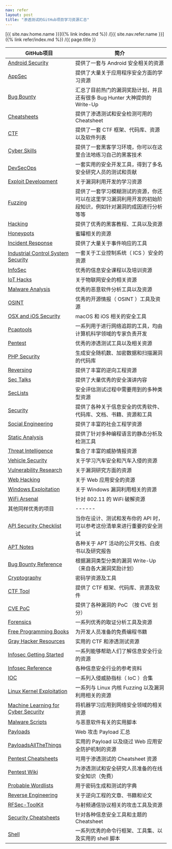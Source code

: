 ```yaml
---
nav: refer
layout: post
title: "渗透测试的GitHub项目学习资源汇总"
---
```


[{{ site.nav.home.name }}]({% link index.md %})
/[{{ site.nav.refer.name }}]({% link refer/index.md %})
/{{ page.title }}

GitHub项目 |  简介
----------|--------
[Android  Security](https://github.com/ashishb/android-security-awesome) |  提供了一套与 Android 安全相关的资源
[AppSec](https://github.com/paragonie/awesome-appsec) |  提供了大量关于应用程序安全方面的学习资源
[Bug Bounty](https://github.com/djadmin/awesome-bug-bounty) |  汇总了目前热门的漏洞奖励计划，并且还有很多 Bug Hunter 大神提供的 Write-Up
[Cheatsheets](https://github.com/jshaw87/Cheatsheets) |  提供了渗透测试和安全检测可用的 Cheatsheet
[CTF](https://github.com/apsdehal/awesome-ctf) |  提供了一套 CTF 框架、代码库、资源以及软件列表
[Cyber Skills](https://github.com/joe-shenouda/awesome-cyber-skills) |  提供了一套黑客学习环境，你可以在这里合法地练习自己的黑客技术
[DevSecOps](https://github.com/devsecops/awesome-devsecops) |  一套实用的安全开发工具，得到了多名安全研究人员的测试和贡献
[Exploit Development](https://github.com/FabioBaroni/awesome-exploit-development) |  关于漏洞利用开发的学习资源
[Fuzzing](https://github.com/secfigo/Awesome-Fuzzing) |  提供了一套学习模糊测试的资源，你还可以在这里学习漏洞利用开发的初始阶段知识，例如针对漏洞的成因进行分析等等
[Hacking](https://github.com/carpedm20/awesome-hacking) |  提供了优秀的黑客教程、工具以及资源
[Honeypots](https://github.com/paralax/awesome-honeypots) |  蜜罐相关的资源
[Incident  Response](https://github.com/meirwah/awesome-incident-response) |  提供了大量关于事件响应的工具
[Industrial Control System Security](https://github.com/hslatman/awesome-industrial-control-system-security) |  一套关于工业控制系统（ ICS ）安全的资源
[InfoSec](https://github.com/onlurking/awesome-infosec) |  优秀的信息安全课程以及培训资源
[IoT Hacks](https://github.com/nebgnahz/awesome-iot-hacks) |  关于物联网安全的相关资源
[Malware  Analysis](https://github.com/rshipp/awesome-malware-analysis) |  优秀的恶意软件分析工具以及资源
[OSINT](https://github.com/jivoi/awesome-osint) |  优秀的开源情报（ OSINT ）工具及资源
[OSX and iOS Security](https://github.com/ashishb/osx-and-ios-security-awesome) |  macOS 和 iOS 相关的安全工具
[Pcaptools](https://github.com/caesar0301/awesome-pcaptools) |  一系列用于进行网络追踪的工具，均由计算机科学领域的专家负责开发
[Pentest](https://github.com/enaqx/awesome-pentest) |  优秀的渗透测试工具以及相关资源
[PHP Security](https://github.com/ziadoz/awesome-php#security) |  生成安全随机数、加密数据和扫描漏洞的代码库
[Reversing](https://github.com/fdivrp/awesome-reversing) |  提供了丰富的逆向工程资源
[Sec Talks](https://github.com/PaulSec/awesome-sec-talks) |  提供了大量优秀的安全演讲内容
[SecLists](https://github.com/danielmiessler/SecLists) |  安全评估测试过程中需要用到的多种类型资源
[Security](https://github.com/sbilly/awesome-security) |  提供了各种关于信息安全的优秀软件、代码库、文档、书籍、资源和工具
[Social  Engineering](https://github.com/v2-dev/awesome-social-engineering) |  提供了丰富的社会工程学资源
[Static  Analysis](https://github.com/mre/awesome-static-analysis) |  提供了针对多种编程语言的静态分析及检测工具
[Threat Intelligence](https://github.com/hslatman/awesome-threat-intelligence) |  集合了丰富的威胁情报资源
[Vehicle Security](https://github.com/jaredthecoder/awesome-vehicle-security) |  关于学习汽车安全和汽车入侵的资源
[Vulnerability Research](https://github.com/re-pronin/awesome-vulnerability-research) |  关于漏洞研究方面的资源
[Web Hacking](https://github.com/infoslack/awesome-web-hacking) |  关于 Web 应用安全的资源
[Windows Exploitation](https://github.com/enddo/awesome-windows-exploitation) |  关于 Windows 漏洞利用相关的资源
[WiFi Arsenal](https://github.com/0x90/wifi-arsenal) |  针对 802.11 的 WiFi 破解资源
其他同样优秀的项目 | ------
[API Security  Checklist](https://github.com/shieldfy/API-Security-Checklist) |  当你在设计、测试和发布你的 API 时，可以参考这份清单来进行重要的安全测试
[APT Notes](https://github.com/kbandla/APTnotes) |  各种关于 APT 活动的公开文档、白皮书以及研究报告
[Bug Bounty  Reference](https://github.com/ngalongc/bug-bounty-reference) |  根据漏洞类型分类的漏洞 Write-Up （来自各大漏洞奖励计划）
[Cryptography](https://github.com/sobolevn/awesome-cryptography) |  密码学资源及工具
[CTF Tool](https://github.com/SandySekharan/CTF-tool) |  提供了 CTF 框架、代码库、资源及软件
[CVE PoC](https://github.com/qazbnm456/awesome-cve-poc) |  提供了各种漏洞的 PoC （按 CVE 划分）
[Forensics](https://github.com/Cugu/awesome-forensics) |  一系列优秀的取证分析工具及资源
[Free Programming Books](https://github.com/EbookFoundation/free-programming-books) |  为开发人员准备的免费编程书籍
[Gray Hacker  Resources](https://github.com/bt3gl/My-Gray-Hacker-Resources) |  实用的 CTF 和渗透测试资源
[Infosec Getting Started](https://github.com/gradiuscypher/infosec_getting_started) |  一系列能够帮助人们了解信息安全行业的资源
[Infosec  Reference](https://github.com/rmusser01/Infosec_Reference) |  各种信息安全行业的参考资料
[IOC](https://github.com/sroberts/awesome-iocs) |  一系列入侵威胁指标（ IoC ）合集
[Linux Kernel  Exploitation](https://github.com/xairy/linux-kernel-exploitation) |  一系列与 Linux 内核 Fuzzing 以及漏洞利用相关的资源
[Machine Learning for Cyber Security](https://github.com/jivoi/awesome-ml-for-cybersecurity) |  将机器学习应用到网络安全领域的相关资源
[Malware  Scripts](https://github.com/seifreed/malware-scripts) |  与恶意软件有关的实用脚本
[Payloads](https://github.com/foospidy/payloads) |  Web 攻击 Payload 汇总
[PayloadsAllTheThings](https://github.com/swisskyrepo/PayloadsAllTheThings) |  实用的 Payload 以及绕过 Web 应用安全防护机制的资源
[Pentest Cheatsheets](https://github.com/coreb1t/awesome-pentest-cheat-sheets) |  可用于渗透测试的 Cheatsheet 资源
[Pentest Wiki](https://github.com/nixawk/pentest-wiki) |  为渗透测试和安全研究人员准备的在线安全知识（免费）
[Probable  Wordlists](https://github.com/berzerk0/Probable-Wordlists) |  用于密码生成和测试的字典
[Reverse Engineering](https://github.com/onethawt/reverseengineering-reading-list) |  关于逆向工程的文章、书籍和论文
[RFSec-ToolKit](https://github.com/cn0xroot/RFSec-ToolKit) |  与射频通信协议相关的攻击工具及资源
[Security  Cheatsheets](https://github.com/andrewjkerr/security-cheatsheets) |  针对各种信息安全工具和主题的 Cheatsheet
[Shell](https://github.com/alebcay/awesome-shell) |  一系列优秀的命令行框架、工具集、以及实用的 shell 脚本
